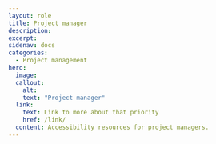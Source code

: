 ```yaml
---
layout: role
title: Project manager
description: 
excerpt: 
sidenav: docs
categories:
  - Project management
hero:
  image: 
  callout:
    alt:
    text: "Project manager"
  link:
    text: Link to more about that priority
    href: /link/
  content: Accessibility resources for project managers.
---
```


